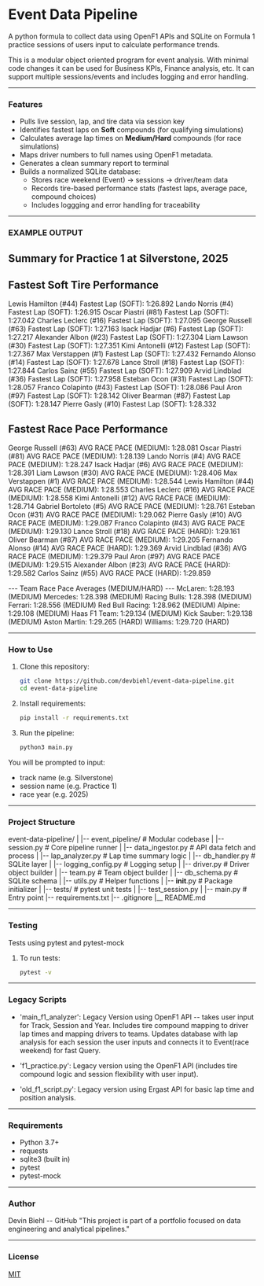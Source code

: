 # Event Data Pipeline
A python formula to collect data using OpenF1 APIs and SQLite on Formula 1 practice sessions of users input to calculate performance trends. 

This is a modular object oriented program for event analysis. With minimal code changes it can be used for Business KPIs, Finance analysis, etc. It can support multiple sessions/events and includes logging and error handling.

---

### Features
- Pulls live session, lap, and tire data via session key
- Identifies fastest laps on **Soft** compounds (for qualifying simulations)
- Calculates average lap times on **Medium/Hard** compounds (for race simulations)
- Maps driver numbers to full names using OpenF1 metadata.
- Generates a clean summary report to terminal
- Builds a normalized SQLite database:
    - Stores race weekend (Event) -> sessions -> driver/team data
    - Records tire-based performance stats (fastest laps, average pace, compound choices)
    - Includes loggging and error handling for traceability

---

### EXAMPLE OUTPUT

Summary for Practice 1 at Silverstone, 2025
------------------------------------------------------------

Fastest Soft Tire Performance
------------------------------------------------------------
Lewis Hamilton (#44)
    Fastest Lap (SOFT): 1:26.892
Lando Norris (#4)
    Fastest Lap (SOFT): 1:26.915
Oscar Piastri (#81)
    Fastest Lap (SOFT): 1:27.042
Charles Leclerc (#16)
    Fastest Lap (SOFT): 1:27.095
George Russell (#63)
    Fastest Lap (SOFT): 1:27.163
Isack Hadjar (#6)
    Fastest Lap (SOFT): 1:27.217
Alexander Albon (#23)
    Fastest Lap (SOFT): 1:27.304
Liam Lawson (#30)
    Fastest Lap (SOFT): 1:27.351
Kimi Antonelli (#12)
    Fastest Lap (SOFT): 1:27.367
Max Verstappen (#1)
    Fastest Lap (SOFT): 1:27.432
Fernando Alonso (#14)
    Fastest Lap (SOFT): 1:27.678
Lance Stroll (#18)
    Fastest Lap (SOFT): 1:27.844
Carlos Sainz (#55)
    Fastest Lap (SOFT): 1:27.909
Arvid Lindblad (#36)
    Fastest Lap (SOFT): 1:27.958
Esteban Ocon (#31)
    Fastest Lap (SOFT): 1:28.057
Franco Colapinto (#43)
    Fastest Lap (SOFT): 1:28.086
Paul Aron (#97)
    Fastest Lap (SOFT): 1:28.142
Oliver Bearman (#87)
    Fastest Lap (SOFT): 1:28.147
Pierre Gasly (#10)
    Fastest Lap (SOFT): 1:28.332


Fastest Race Pace Performance
------------------------------------------------------------
George Russell (#63)
    AVG RACE PACE (MEDIUM): 1:28.081
Oscar Piastri (#81)
    AVG RACE PACE (MEDIUM): 1:28.139
Lando Norris (#4)
    AVG RACE PACE (MEDIUM): 1:28.247
Isack Hadjar (#6)
    AVG RACE PACE (MEDIUM): 1:28.391
Liam Lawson (#30)
    AVG RACE PACE (MEDIUM): 1:28.406
Max Verstappen (#1)
    AVG RACE PACE (MEDIUM): 1:28.544
Lewis Hamilton (#44)
    AVG RACE PACE (MEDIUM): 1:28.553
Charles Leclerc (#16)
    AVG RACE PACE (MEDIUM): 1:28.558
Kimi Antonelli (#12)
    AVG RACE PACE (MEDIUM): 1:28.714
Gabriel Bortoleto (#5)
    AVG RACE PACE (MEDIUM): 1:28.761
Esteban Ocon (#31)
    AVG RACE PACE (MEDIUM): 1:29.062
Pierre Gasly (#10)
    AVG RACE PACE (MEDIUM): 1:29.087
Franco Colapinto (#43)
    AVG RACE PACE (MEDIUM): 1:29.130
Lance Stroll (#18)
    AVG RACE PACE (HARD): 1:29.161
Oliver Bearman (#87)
    AVG RACE PACE (MEDIUM): 1:29.205
Fernando Alonso (#14)
    AVG RACE PACE (HARD): 1:29.369
Arvid Lindblad (#36)
    AVG RACE PACE (MEDIUM): 1:29.379
Paul Aron (#97)
    AVG RACE PACE (MEDIUM): 1:29.515
Alexander Albon (#23)
    AVG RACE PACE (HARD): 1:29.582
Carlos Sainz (#55)
    AVG RACE PACE (HARD): 1:29.859


--- Team Race Pace Averages (MEDIUM/HARD) ---
McLaren: 1:28.193 (MEDIUM)
Mercedes: 1:28.398 (MEDIUM)
Racing Bulls: 1:28.398 (MEDIUM)
Ferrari: 1:28.556 (MEDIUM)
Red Bull Racing: 1:28.962 (MEDIUM)
Alpine: 1:29.108 (MEDIUM)
Haas F1 Team: 1:29.134 (MEDIUM)
Kick Sauber: 1:29.138 (MEDIUM)
Aston Martin: 1:29.265 (HARD)
Williams: 1:29.720 (HARD)

---

### How to Use
1. Clone this repository:
    ```bash
    git clone https://github.com/devbiehl/event-data-pipeline.git
    cd event-data-pipeline

2. Install requirements:
    ```bash
    pip install -r requirements.txt

3. Run the pipeline:
   ```bash
   python3 main.py

You will be prompted to input:

- track name (e.g. Silverstone)
- session name (e.g. Practice 1)
- race year (e.g. 2025)

---

### Project Structure
event-data-pipeline/
|
|-- event_pipeline/         # Modular codebase
|   |-- session.py          # Core pipeline runner
|   |-- data_ingestor.py    # API data fetch and process
|   |-- lap_analyzer.py     # Lap time summary logic
|   |-- db_handler.py       # SQLite layer
|   |-- logging_config.py   # Logging setup
|   |-- driver.py           # Driver object builder
|   |-- team.py             # Team object builder
|   |-- db_schema.py        # SQLite schema
|   |-- utils.py            # Helper functions
|   |-- __init__.py         # Package initializer
|
|-- tests/                  # pytest unit tests
|   |-- test_session.py
|
|-- main.py                 # Entry point
|-- requirements.txt
|-- .gitignore
|__ README.md

---

### Testing
Tests using pytest and pytest-mock

1. To run tests:

    ```bash
    pytest -v
    ```

---

### Legacy Scripts
- 'main_f1_analyzer': Legacy Version using OpenF1 API -- takes user input for Track, Session and Year. Includes tire compound mapping to driver lap times and mapping drivers to teams. Updates database with lap analysis for each session the user inputs and connects it to Event(race weekend) for fast Query.

- 'f1_practice.py': Legacy version using the OpenF1 API (includes tire compound logic and session flexibility with user input).

- 'old_f1_script.py': Legacy version using Ergast API for basic lap time and position analysis.

---


### Requirements
- Python 3.7+
- requests
- sqlite3 (built in)
- pytest
- pytest-mock

---

### Author
Devin Biehl -- GitHub
"This project is part of a portfolio focused on data engineering and analytical pipelines."

---

### License
[MIT](LICENSE)